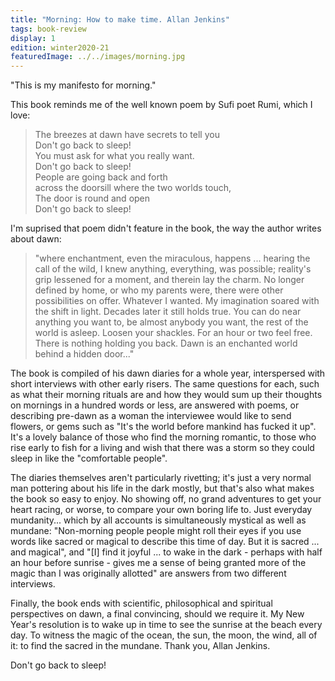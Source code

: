 ```yaml
---
title: "Morning: How to make time. Allan Jenkins"
tags: book-review
display: 1
edition: winter2020-21
featuredImage: ../../images/morning.jpg
---
```

"This is my manifesto for morning."

This book reminds me of the well known poem by Sufi poet Rumi, which I love:

>The breezes at dawn have secrets to tell you  
>Don't go back to sleep!  
>You must ask for what you really want.  
>Don't go back to sleep!  
>People are going back and forth  
>across the doorsill where the two worlds touch,  
>The door is round and open  
>Don't go back to sleep!  


I'm suprised that poem didn't feature in the book, the way the author writes about dawn:
>"where enchantment, even the miraculous, happens ... hearing the call of the wild, I knew anything, everything, was possible; reality's grip lessened for a moment, and therein lay the charm. No longer defined by home, or who my parents were, there were other possibilities on offer. Whatever I wanted. My imagination soared with the shift in light. Decades later it still holds true. You can do near anything you want to, be almost anybody you want, the rest of the world is asleep. Loosen your shackles. For an hour or two feel free. There is nothing holding you back. Dawn is an enchanted world behind a hidden door..."

The book is compiled of his dawn diaries for a whole year, interspersed with short interviews with other early risers. The same questions for each, such as what their morning rituals are and how they would sum up their thoughts on mornings in a hundred words or less, are answered with poems, or describing pre-dawn as a woman the interviewee would like to send flowers, or gems such as "It's the world before mankind has fucked it up". It's a lovely balance of those who find the morning romantic, to those who rise early to fish for a living and wish that there was a storm so they could sleep in like the "comfortable people". 

The diaries themselves aren't particularly rivetting; it's just a very normal man pottering about his life in the dark mostly, but that's also what makes the book so easy to enjoy. No showing off, no grand adventures to get your heart racing, or worse, to compare your own boring life to. Just everyday mundanity... which by all accounts is simultaneously mystical as well as mundane: "Non-morning people people might roll their eyes if you use words like sacred or magical to describe this time of day. But it is sacred ... and magical", and "[I] find it joyful ... to wake in the dark - perhaps with half an hour before sunrise - gives me a sense of being granted more of the magic than I was originally allotted" are answers from two different interviews. 

Finally, the book ends with scientific, philosophical and spiritual perspectives on dawn, a final convincing, should we require it. My New Year's resolution is to wake up in time to see the sunrise at the beach every day. To witness the magic of the ocean, the sun, the moon, the wind, all of it: to find the sacred in the mundane. Thank you, Allan Jenkins. 

Don't go back to sleep!